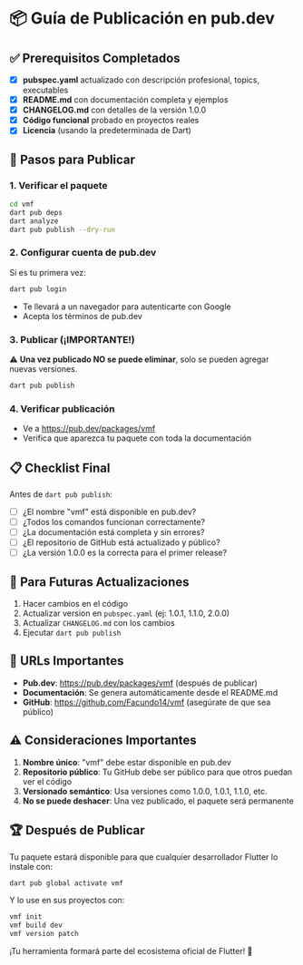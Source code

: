 # 📦 Guía de Publicación en pub.dev

## ✅ Prerequisitos Completados

- [x] **pubspec.yaml** actualizado con descripción profesional, topics, executables
- [x] **README.md** con documentación completa y ejemplos
- [x] **CHANGELOG.md** con detalles de la versión 1.0.0
- [x] **Código funcional** probado en proyectos reales
- [x] **Licencia** (usando la predeterminada de Dart)

## 🚀 Pasos para Publicar

### 1. Verificar el paquete
```bash
cd vmf
dart pub deps
dart analyze
dart pub publish --dry-run
```

### 2. Configurar cuenta de pub.dev
Si es tu primera vez:
```bash
dart pub login
```
- Te llevará a un navegador para autenticarte con Google
- Acepta los términos de pub.dev

### 3. Publicar (¡IMPORTANTE!)
⚠️ **Una vez publicado NO se puede eliminar**, solo se pueden agregar nuevas versiones.

```bash
dart pub publish
```

### 4. Verificar publicación
- Ve a https://pub.dev/packages/vmf
- Verifica que aparezca tu paquete con toda la documentación

## 📋 Checklist Final

Antes de `dart pub publish`:

- [ ] ¿El nombre "vmf" está disponible en pub.dev?
- [ ] ¿Todos los comandos funcionan correctamente?
- [ ] ¿La documentación está completa y sin errores?
- [ ] ¿El repositorio de GitHub está actualizado y público?
- [ ] ¿La versión 1.0.0 es la correcta para el primer release?

## 🔄 Para Futuras Actualizaciones

1. Hacer cambios en el código
2. Actualizar version en `pubspec.yaml` (ej: 1.0.1, 1.1.0, 2.0.0)
3. Actualizar `CHANGELOG.md` con los cambios
4. Ejecutar `dart pub publish`

## 🎯 URLs Importantes

- **Pub.dev**: https://pub.dev/packages/vmf (después de publicar)
- **Documentación**: Se genera automáticamente desde el README.md
- **GitHub**: https://github.com/Facundo14/vmf (asegúrate de que sea público)

## ⚠️ Consideraciones Importantes

1. **Nombre único**: "vmf" debe estar disponible en pub.dev
2. **Repositorio público**: Tu GitHub debe ser público para que otros puedan ver el código
3. **Versionado semántico**: Usa versiones como 1.0.0, 1.0.1, 1.1.0, etc.
4. **No se puede deshacer**: Una vez publicado, el paquete será permanente

## 🏆 Después de Publicar

Tu paquete estará disponible para que cualquier desarrollador Flutter lo instale con:

```bash
dart pub global activate vmf
```

Y lo use en sus proyectos con:
```bash
vmf init
vmf build dev
vmf version patch
```

¡Tu herramienta formará parte del ecosistema oficial de Flutter! 🎉
